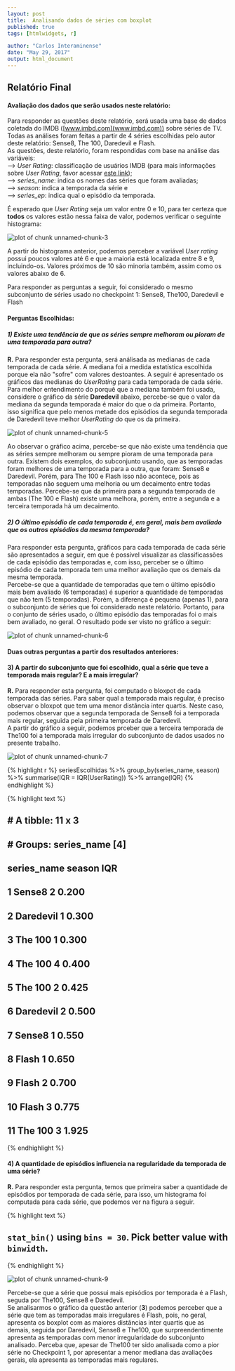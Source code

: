 ```yaml
---
layout: post
title:  Analisando dados de séries com boxplot
published: true
tags: [htmlwidgets, r]

author: "Carlos Interaminense"
date: "May 29, 2017"
output: html_document
---
```






## Relatório Final



#### Avaliação dos dados que serão usados neste relatório:

Para responder as questões deste relatório, será usada uma base de dados coletada do IMDB ([www.imbd.com](www.imbd.com)) sobre séries de TV.  
Todas as análises foram feitas a partir de 4 séries escolhidas pelo autor deste relatório: Sense8, The 100, Daredevil e Flash.  
As questões, deste relatório, foram respondidas com base na análise das variáveis:  
        --> *User Rating*: classificação de usuários IMDB (para mais informações sobre *User Rating*, favor acessar [este link](http://www.imdb.com/help/show_leaf?votestopfaq));  
        --> *series_name*: indica os nomes das séries que foram avaliadas;   
        --> *season*: indica a temporada da série e   
        --> *series_ep*: indica qual o episódio da temporada.  

É esperado que *User Rating* seja um valor entre 0 e 10, para ter certeza que **todos** os valores estão nessa faixa de valor, podemos verificar o seguinte histograma:

![plot of chunk unnamed-chunk-3](/minhas-analises/figure/source/problema-1-cp-4/2017-07-09-problema-1-checkpoint-4/unnamed-chunk-3-1.png)

A partir do histograma anterior, podemos perceber a variável *User rating* possui poucos valores até 6 e que a maioria está localizada entre 8 e 9, incluindo-os. Valores próximos de 10 são minoria também, assim como os valores abaixo de 6.

Para responder as perguntas a seguir, foi considerado o mesmo subconjunto de séries usado no checkpoint 1: Sense8, The100, Daredevil e Flash



#### Perguntas Escolhidas:

##### **1) Existe uma tendência de que as séries sempre melhoram ou pioram de uma temporada para outra?**
**R.** Para responder esta pergunta, será análisada as medianas de cada temporada de cada série. A mediana foi a medida estatística escolhida porque ela não "sofre" com valores destoantes. A seguir é apresentado os gráficos das medianas do *UserRating* para cada temporada de cada série.
Para melhor entendimento do porquê que a mediana também foi usada, considere o gráfico da série **Daredevil** abaixo, percebe-se que o valor da mediana da segunda temporada é maior do que o da primeira. Portanto, isso significa que pelo menos metade dos episódios da segunda temporada de Daredevil teve melhor *UserRating* do que os da primeira. 

![plot of chunk unnamed-chunk-5](/minhas-analises/figure/source/problema-1-cp-4/2017-07-09-problema-1-checkpoint-4/unnamed-chunk-5-1.png)

Ao observar o gráfico acima, percebe-se que não existe uma tendência que as séries sempre melhoram ou sempre pioram de uma temporada para outra. Existem dois exemplos, do subconjunto usando, que as temporadas foram melhores de uma temporada para a outra, que foram: Sense8 e Daredevil. Porém, para The 100 e Flash isso não acontece, pois as temporadas não seguem uma melhoria ou um decaimento entre todas temporadas. Percebe-se que da primeira para a segunda temporada de ambas (The 100 e Flash) existe uma melhora, porém, entre a segunda e a terceira temporada há um decaimento.


##### **2) O último episódio de cada temporada é, em geral, mais bem avaliado que os outros episódios da mesma temporada?**
Para responder esta pergunta, gráficos para cada temporada de cada série são apresentados a seguir, em que é possível visualizar as classificassões de cada episódio das temporadas e, com isso, perceber se o último episódio de cada temporada tem uma melhor avaliação que os demais da mesma temporada.  
Percebe-se que a quantidade de temporadas que tem o último episódio mais bem avaliado (6 temporadas) é superior a quantidade de temporadas que não tem (5 temporadas). Porém, a diferença é pequena (apenas 1), para o subconjunto de séries que foi considerado neste relatório. Portanto, para o conjunto de séries usado, o último episódio das temporadas foi o mais bem avaliado, no geral.
O resultado pode ser visto no gráfico a seguir:

![plot of chunk unnamed-chunk-6](/minhas-analises/figure/source/problema-1-cp-4/2017-07-09-problema-1-checkpoint-4/unnamed-chunk-6-1.png)

#### Duas outras perguntas a partir dos resultados anteriores:
#### **3) A partir do subconjunto que foi escolhido, qual a série que teve a temporada mais regular? E a mais irregular?**

**R.** Para responder esta pergunta, foi computado o bloxpot de cada temporada das séries. Para saber qual a temporada mais regular, é preciso observar o bloxpot que tem uma menor distância inter quartis. Neste caso, podemos observar que a segunda temporada de Sense8 foi a temporada mais regular, seguida pela primeira temporada de Daredevil.  
A partir do gráfico a seguir, podemos prceber que a terceira temporada de The100 foi a temporada mais irregular do subconjunto de dados usados no presente trabalho.

![plot of chunk unnamed-chunk-7](/minhas-analises/figure/source/problema-1-cp-4/2017-07-09-problema-1-checkpoint-4/unnamed-chunk-7-1.png)


{% highlight r %}
seriesEscolhidas %>% 
  group_by(series_name, season) %>%
  summarise(IQR = IQR(UserRating)) %>%
  arrange(IQR)
{% endhighlight %}



{% highlight text %}
## # A tibble: 11 x 3
## # Groups:   series_name [4]
##    series_name season   IQR
##          <chr>  <int> <dbl>
##  1      Sense8      2 0.200
##  2   Daredevil      1 0.300
##  3     The 100      1 0.300
##  4     The 100      4 0.400
##  5     The 100      2 0.425
##  6   Daredevil      2 0.500
##  7      Sense8      1 0.550
##  8       Flash      1 0.650
##  9       Flash      2 0.700
## 10       Flash      3 0.775
## 11     The 100      3 1.925
{% endhighlight %}

      
#### **4) A quantidade de episódios influencia na regularidade da temporada de uma série?**
**R.** Para responder esta pergunta, temos que primeira saber a quantidade de episódios por temporada de cada série, para isso, um histograma foi computada para cada série, que podemos ver na figura a seguir.

{% highlight text %}
## `stat_bin()` using `bins = 30`. Pick better value with `binwidth`.
{% endhighlight %}

![plot of chunk unnamed-chunk-9](/minhas-analises/figure/source/problema-1-cp-4/2017-07-09-problema-1-checkpoint-4/unnamed-chunk-9-1.png)

Percebe-se que a série que possui mais episódios por temporada é a Flash, seguda por The100, Sense8 e Daredevil.  
Se analisarmos o gráfico da questão anterior (**3**) podemos perceber que a série que tem as temporadas mais irregulares é Flash, pois, no geral, apresenta os boxplot com as maiores distâncias inter quartis que as demais, seguida por Daredevil, Sense8 e The100, que surpreendentimente apresenta as temporadas com menor irregularidade do subconjunto analisado. Perceba que, apesar de The100 ter sido analisada como a pior série no Checkpoint 1, por apresentar a menor mediana das avaliações gerais, ela apresenta as temporadas mais regulares.  

